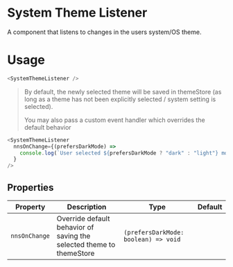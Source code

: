 # System Theme Listener

A component that listens to changes in the users system/OS theme.

# Usage

```javascript
<SystemThemeListener />
```

> By default, the newly selected theme will be saved in themeStore (as long as a theme has not been explicitly selected / system setting is selected).
>
> You may also pass a custom event handler which overrides the default behavior

```javascript
<SystemThemeListener
  nnsOnChange={(prefersDarkMode) =>
    console.log(`User selected ${prefersDarkMode ? "dark" : "light"} mode`)
  }
/>
```

## Properties

| Property      | Description                                                          | Type                                 | Default |
| ------------- | -------------------------------------------------------------------- | ------------------------------------ | ------- |
| `nnsOnChange` | Override default behavior of saving the selected theme to themeStore | `(prefersDarkMode: boolean) => void` |         |

